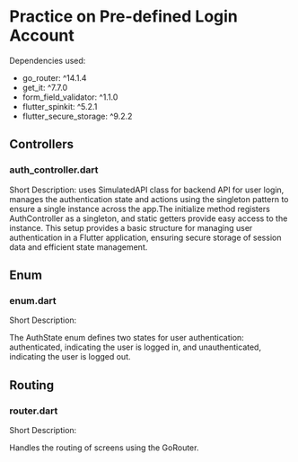 # Practice on Pre-defined Login Account

Dependencies used:
  - go_router: ^14.1.4
  - get_it: ^7.7.0
  - form_field_validator: ^1.1.0
  - flutter_spinkit: ^5.2.1
  - flutter_secure_storage: ^9.2.2

## Controllers
### auth_controller.dart
Short Description:
    uses SimulatedAPI class for backend API for user login, manages the authentication state and actions using the singleton pattern to ensure a single instance across the app.The initialize method registers AuthController as a singleton, and static getters provide easy access to the instance. This setup provides a basic structure for managing user authentication in a Flutter application, ensuring secure storage of session data and efficient state management.

## Enum
### enum.dart
Short Description:

The AuthState enum defines two states for user authentication: authenticated, indicating the user is logged in, and unauthenticated, indicating the user is logged out.

## Routing
### router.dart
Short Description:

Handles the routing of screens using the GoRouter.